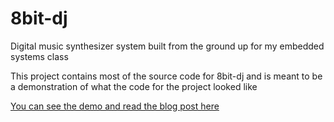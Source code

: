 # 8bit-dj
Digital music synthesizer system built from the ground up for my embedded systems class

This project contains most of the source code for 8bit-dj and is meant to be a demonstration of what the code for the project looked like

[You can see the demo and read the blog post here](http://bitstack.tumblr.com/post/154491973065/8-bit-dj-a-digital-music-synthesizer-built-from)
